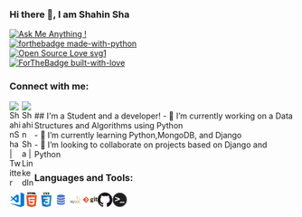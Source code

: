### Hi there 👋, I am Shahin Sha 
[![Ask Me Anything !](https://img.shields.io/badge/Ask%20me-anything-1abc9c.svg)](https://GitHub.com/Naereen/ama)<br />
[![forthebadge made-with-python](http://ForTheBadge.com/images/badges/made-with-python.svg)](https://www.python.org/)<br />
[![Open Source Love svg1](https://badges.frapsoft.com/os/v1/open-source.svg?v=103)](https://github.com/ellerbrock/open-source-badges/)<br />
[![ForTheBadge built-with-love](http://ForTheBadge.com/images/badges/built-with-love.svg)](https://GitHub.com/Naereen/)<br />

<!--
**ShahinSha-dot/ShahinSha-dot** is a ✨ _special_ ✨ repository because its `README.md` (this file) appears on your GitHub profile.

##Here are some ideas to get you started:

- 🔭 I’m currently working Data Structures and Algorithms using Python
- 🌱 I’m currently learning Python,MongoDB, and Django
- 👯 I’m looking to collaborate on projects based on Django and Python
- 💬 Ask me about Python,Web Automation,Web development,MongoDb etc
- 📫 How to reach me: neoblaze24@gmail.com 
-->

### Connect with me:
<img align="left" alt="ShahinSha | Twitter" width="22px" src="https://cdn.jsdelivr.net/npm/simple-icons@v3/icons/twitter.svg" />
<img align="left" alt="Shahin Sha | LinkedIn" width="22px" src="https://cdn.jsdelivr.net/npm/simple-icons@v3/icons/linkedin.svg" />
  
<br />
## I'm a Student and a developer!
- 🔭 I’m currently working on a Data Structures and Algorithms using Python<br />
- 🌱 I’m currently learning Python,MongoDB, and Django<br />
- 👯 I’m looking to collaborate on projects based on Django and Python<br />

### Languages and Tools:
<img align="left" alt="Visual Studio Code" width="26px" src="https://raw.githubusercontent.com/github/explore/80688e429a7d4ef2fca1e82350fe8e3517d3494d/topics/visual-studio-code/visual-studio-code.png" />
<img align="left" alt="HTML5" width="26px" src="https://raw.githubusercontent.com/github/explore/80688e429a7d4ef2fca1e82350fe8e3517d3494d/topics/html/html.png" />
<img align="left" alt="CSS3" width="26px" src="https://raw.githubusercontent.com/github/explore/80688e429a7d4ef2fca1e82350fe8e3517d3494d/topics/css/css.png" />
<img align="left" alt="SQL" width="26px" src="https://raw.githubusercontent.com/github/explore/80688e429a7d4ef2fca1e82350fe8e3517d3494d/topics/sql/sql.png" />
<img align="left" alt="MySQL" width="26px" src="https://raw.githubusercontent.com/github/explore/80688e429a7d4ef2fca1e82350fe8e3517d3494d/topics/mysql/mysql.png" />
<img align="left" alt="Git" width="26px" src="https://raw.githubusercontent.com/github/explore/80688e429a7d4ef2fca1e82350fe8e3517d3494d/topics/git/git.png" />
<img align="left" alt="GitHub" width="26px" src="https://raw.githubusercontent.com/github/explore/78df643247d429f6cc873026c0622819ad797942/topics/github/github.png" />
<img align="left" alt="HTML5" width="26px" src="https://raw.githubusercontent.com/github/explore/80688e429a7d4ef2fca1e82350fe8e3517d3494d/topics/terminal/terminal.png" />
